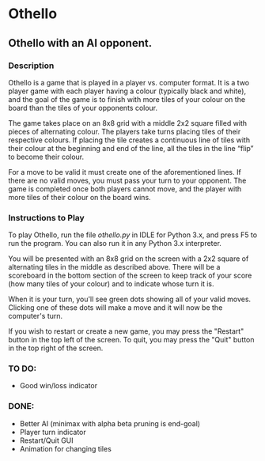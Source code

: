 # Othello
## Othello with an AI opponent.

### Description
Othello is a game that is played in a player vs. computer format. It is a two player game with each player having a colour (typically black and white), and the goal of the game is to finish with more tiles of your colour on the board than the tiles of your opponents colour.

The game takes place on an 8x8 grid with a middle 2x2 square filled with pieces of alternating colour. The players take turns placing tiles of their respective colours. If placing the tile creates a continuous line of tiles with their colour at the beginning and end of the line, all the tiles in the line “flip” to become their colour.

For a move to be valid it must create one of the aforementioned lines. If there are no valid moves, you must pass your turn to your opponent.
The game is completed once both players cannot move, and the player with more tiles of their colour on the board wins.

### Instructions to Play
To play Othello, run the file _othello.py_ in IDLE for Python 3.x, and press F5 to run the program. You can also run it in any Python 3.x interpreter.

You will be presented with an 8x8 grid on the screen with a 2x2 square of alternating tiles in the middle as described above. There will be a scoreboard in the bottom section of the screen to keep track of your score (how many tiles of your colour) and to indicate whose turn it is.

When it is your turn, you'll see green dots showing all of your valid moves. Clicking one of these dots will make a move and it will now be the computer's turn.

If you wish to restart or create a new game, you may press the "Restart" button in the top left of the screen. To quit, you may press the "Quit" button in the top right of the screen.

### TO DO:
- Good win/loss indicator

### DONE:
- Better AI (minimax with alpha beta pruning is end-goal)
- Player turn indicator
- Restart/Quit GUI
- Animation for changing tiles
